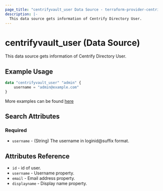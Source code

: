 ```yaml
---
page_title: "centrifyvault_user Data Source - terraform-provider-centrifyvault"
description: |-
  This data source gets information of Centrify Directory User.
---
```


# centrifyvault_user (Data Source)

This data source gets information of Centrify Directory User.

## Example Usage

```terraform
data "centrifyvault_user" "admin" {
    username = "admin@example.com"
}
```

More examples can be found [here](../../examples/centrifyvault_user/)

## Search Attributes

### Required

- `username` - (String) The username in loginid@suffix format.

## Attributes Reference

- `id` - id of user.
- `username` - Username property.
- `email` - Email address property.
- `displayname` - Display name property.
